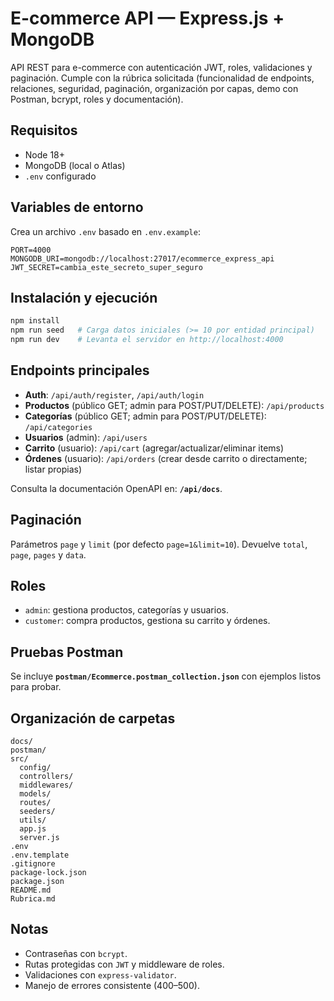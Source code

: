# E-commerce API — Express.js + MongoDB

API REST para e-commerce con autenticación JWT, roles, validaciones y paginación. Cumple con la rúbrica solicitada
(funcionalidad de endpoints, relaciones, seguridad, paginación, organización por capas, demo con Postman, bcrypt, roles y documentación).

## Requisitos
- Node 18+
- MongoDB (local o Atlas)
- `.env` configurado

## Variables de entorno
Crea un archivo `.env` basado en `.env.example`:

```
PORT=4000
MONGODB_URI=mongodb://localhost:27017/ecommerce_express_api
JWT_SECRET=cambia_este_secreto_super_seguro
```

## Instalación y ejecución
```bash
npm install
npm run seed   # Carga datos iniciales (>= 10 por entidad principal)
npm run dev    # Levanta el servidor en http://localhost:4000
```

## Endpoints principales
- **Auth**: `/api/auth/register`, `/api/auth/login`
- **Productos** (público GET; admin para POST/PUT/DELETE): `/api/products`
- **Categorías** (público GET; admin para POST/PUT/DELETE): `/api/categories`
- **Usuarios** (admin): `/api/users`
- **Carrito** (usuario): `/api/cart` (agregar/actualizar/eliminar items)
- **Órdenes** (usuario): `/api/orders` (crear desde carrito o directamente; listar propias)

Consulta la documentación OpenAPI en: **`/api/docs`**.

## Paginación
Parámetros `page` y `limit` (por defecto `page=1&limit=10`). Devuelve `total`, `page`, `pages` y `data`.

## Roles
- `admin`: gestiona productos, categorías y usuarios.
- `customer`: compra productos, gestiona su carrito y órdenes.

## Pruebas Postman
Se incluye **`postman/Ecommerce.postman_collection.json`** con ejemplos listos para probar.

## Organización de carpetas
```
docs/
postman/
src/
  config/
  controllers/
  middlewares/
  models/
  routes/
  seeders/
  utils/
  app.js
  server.js
.env
.env.template
.gitignore
package-lock.json
package.json
README.md
Rubrica.md
```

## Notas
- Contraseñas con `bcrypt`.
- Rutas protegidas con `JWT` y middleware de roles.
- Validaciones con `express-validator`.
- Manejo de errores consistente (400–500).
